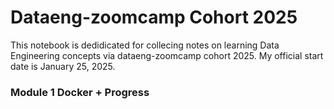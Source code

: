 # Dataeng-zoomcamp Cohort 2025
This notebook is dedidicated for collecing notes on learning Data Engineering concepts via dataeng-zoomcamp cohort 2025. My official start date is January 25, 2025.



### Module 1 Docker + Progress



